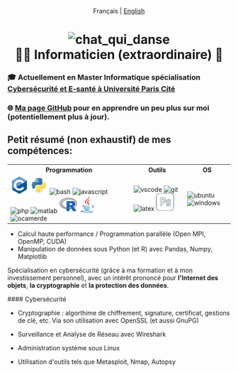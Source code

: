 <p align="center">
	<span>Français</span> |
	<a href="https://github.com/Chatodo/chatodo/blob/main/README_EN.md">English</a>
</p>

<h1 align="center">
<img src="./cat-dancing.gif" alt="chat_qui_danse" width="200" height="200"/> <br>
👨‍💻 Informaticien (extraordinaire) 🧠
</h1>

### 🎓 Actuellement en Master Informatique spécialisation [Cybersécurité et E-santé à Université Paris Cité](https://biomedicale.u-paris.fr/master-informatique/master-informatique-parcours-cybersecurite-et-esante/)


### 🌐 [Ma page GitHub](https://chatodo.github.io/) pour en apprendre un peu plus sur moi (potentiellement plus à jour).

## Petit résumé (non exhaustif) de mes compétences:
<table>
	<tr>
	<th>Programmation</th>
		<th>Outils</th>
		<th>OS</th>
	</tr>
	<tr>
		<td>
			<img src="https://raw.githubusercontent.com/devicons/devicon/master/icons/c/c-original.svg" alt="c" width="40" height="40"/>
			<img src="https://raw.githubusercontent.com/devicons/devicon/master/icons/python/python-original.svg" alt="python" width="40" height="40"/>
			<img src="https://img.icons8.com/?size=256&id=9MJf0ngDwS8z&format=png" alt="bash" width="40" height="40"/>
			<img width="40" height="40" src="https://cdn.jsdelivr.net/gh/devicons/devicon/icons/javascript/javascript-original.svg" alt="javascript" />
			<img width="40" height="40" src="https://cdn.jsdelivr.net/gh/devicons/devicon/icons/php/php-plain.svg" alt="php" />
			<img src="https://cdn.jsdelivr.net/gh/devicons/devicon/icons/matlab/matlab-original.svg" width="40" height="40" alt="matlab" />
			<img src="https://raw.githubusercontent.com/devicons/devicon/master/icons/r/r-original.svg" width="40" height="40" alt="R" />
			<img src="https://raw.githubusercontent.com/devicons/devicon/master/icons/java/java-original.svg" alt="java" width="40" height="40"/>
			<img src="https://cdn.jsdelivr.net/gh/devicons/devicon/icons/ocaml/ocaml-plain.svg" width="40" height="40" alt="ocamerde" />
		</td>
		<td> 
			<img src="https://cdn.jsdelivr.net/gh/devicons/devicon/icons/vscode/vscode-original.svg" width="40" height="40" alt="vscode" />
			<img src="https://cdn.jsdelivr.net/gh/devicons/devicon/icons/git/git-original.svg" width="40" height="40" alt="git" />
			<img src="https://cdn.jsdelivr.net/gh/devicons/devicon/icons/latex/latex-original.svg" width="40" height="40" alt="latex" />
			<img src="https://raw.githubusercontent.com/devicons/devicon/v2.15.1/icons/photoshop/photoshop-line.svg" width="40" height="40" alt="photoshop" />
		</td>
		<td>
			<img width="40" height="40" src="https://cdn.jsdelivr.net/gh/devicons/devicon/icons/ubuntu/ubuntu-plain-wordmark.svg" alt="ubuntu" />
			<img width="40" height="40" src="https://cdn.jsdelivr.net/gh/devicons/devicon/icons/windows8/windows8-original.svg" alt="windows" />
		</td>
	</tr>
</table>

- Calcul haute performance / Programmation parallèle (Open MPI, OpenMP, CUDA)
- Manipulation de données sous Python (et R) avec Pandas, Numpy, Matplotlib

Spécialisation en cybersécurité (grâce à ma formation et à mon investissement personnel), avec un intérêt prononcé pour **l'Internet des objets**, **la cryptographie** et **la protection des données**.

#### Cybersécurité 

- Cryptographie : algorthime de chiffrement, signature, certificat, gestions de clé, etc. 
Via son utilisation avec OpenSSL (et aussi GnuPG)

- Surveillance et Analyse de Réseau avec Wireshark
- Administration système sous Linux
- Utilisation d'outils tels que Metasploit, Nmap, Autopsy
